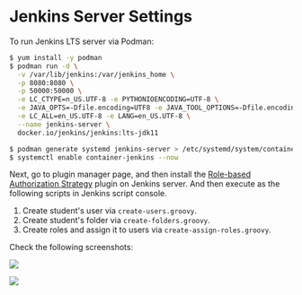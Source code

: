 # Jenkins Server Settings

To run Jenkins LTS server via Podman:

```sh
$ yum install -y podman
$ podman run -d \
  -v /var/lib/jenkins:/var/jenkins_home \
  -p 8080:8080 \
  -p 50000:50000 \
  -e LC_CTYPE=n_US.UTF-8 -e PYTHONIOENCODING=UTF-8 \
  -e JAVA_OPTS=-Dfile.encoding=UTF8 -e JAVA_TOOL_OPTIONS=-Dfile.encoding=UTF8 \
  -e LC_ALL=en_US.UTF-8 -e LANG=en_US.UTF-8 \
  --name jenkins-server \
  docker.io/jenkins/jenkins:lts-jdk11

$ podman generate systemd jenkins-server > /etc/systemd/system/container-jenkins.service
$ systemctl enable container-jenkins --now
```

Next, go to plugin manager page, and then install the [Role-based Authorization Strategy](https://plugins.jenkins.io/role-strategy/) plugin on Jenkins server. And then execute as the following scripts in Jenkins script console.

1. Create student's user via `create-users.groovy`.
2. Create student's folder via `create-folders.groovy`.
3. Create roles and assign it to users via `create-assign-roles.groovy`.

Check the following screenshots:

![](https://i.imgur.com/MwbkPC7.png)

![](https://i.imgur.com/w8GK8mq.png)